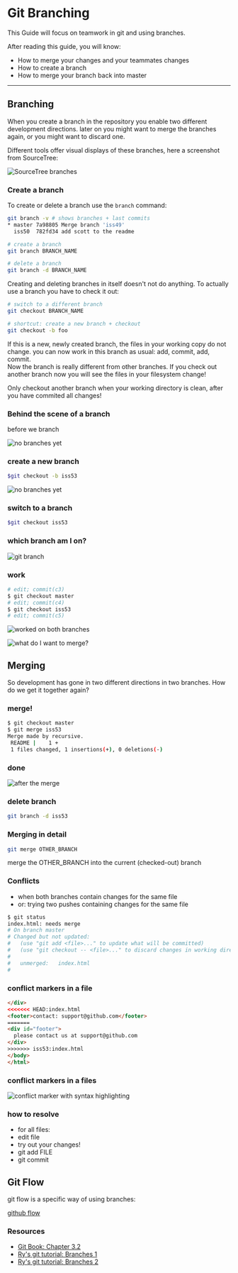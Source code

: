 Git Branching
=============

This Guide will focus on teamwork in git 
and using branches.

After reading this guide, you will know:

* How to merge your changes and your teammates changes
* How to create a branch
* How to merge your branch back into master

----------------------------------------------------------------

Branching 
---------

When you create a branch in the repository you enable two
different development directions.  later on you might want to
merge the branches again, or you might want to discard one.

Different tools offer visual displays of these branches,
here a screenshot from SourceTree:

![SourceTree branches](images/source-tree-branches.png)

### Create a branch

To create or delete a branch use the `branch` command:

``` sh
git branch -v # shows branches + last commits
* master 7a98805 Merge branch 'iss49'
  iss50  782fd34 add scott to the readme

# create a branch 
git branch BRANCH_NAME

# delete a branch
git branch -d BRANCH_NAME
```

Creating and deleting branches in itself doesn't not do anything.
To actually use a branch you have to check it out:

``` sh
# switch to a different branch
git checkout BRANCH_NAME

# shortcut: create a new branch + checkout
git checkout -b foo
```

If this is a new, newly created branch, the files in your
working copy do not change.  you can now work in this
branch as usual: add, commit, add, commit.  
Now the branch is really different from other branches.
If you check out another branch now you will see the
files in your filesystem change!

Only checkout another branch when your working directory is clean,
after you have commited all changes!

### Behind the scene of a branch

before we branch

![no branches yet](images/branch-and-merge-0.svg)

### create a new branch 

``` sh
$git checkout -b iss53
```

![no branches yet](images/branch-and-merge-1.svg) 

### switch to a branch

``` sh
$git checkout iss53
```

### which branch am I on?

![git branch](images/git-branch.png)

### work

``` sh
# edit; commit(c3)
$ git checkout master 
# edit; commit(c4)
$ git checkout iss53
# edit; commit(c5)
```

![worked on both branches](images/branch-and-merge-3.svg)

![what do I want to merge?](images/branch-and-merge-4.svg)


Merging
-------

So development has gone in two different directions in two branches.
How do we get it together again? 


### merge!

``` sh
$ git checkout master
$ git merge iss53
Merge made by recursive.
 README |    1 +
 1 files changed, 1 insertions(+), 0 deletions(-)
```

### done
![after the merge](images/branch-and-merge-5.svg)

### delete branch
``` sh
git branch -d iss53
```


### Merging in detail

``` sh
git merge OTHER_BRANCH
```

merge the OTHER_BRANCH into the current (checked-out) branch

### Conflicts

* when both branches contain changes for the same file
* or: trying two pushes containing changes for the same file

``` sh
$ git status
index.html: needs merge
# On branch master
# Changed but not updated:
#   (use "git add <file>..." to update what will be committed)
#   (use "git checkout -- <file>..." to discard changes in working directory)
#
#   unmerged:   index.html
#
```

### conflict markers in a file

``` html
</div>
<<<<<<< HEAD:index.html
<footer>contact: support@github.com</footer>
=======
<div id="footer">
  please contact us at support@github.com
</div>
>>>>>>> iss53:index.html
</body>
</html>
```

### conflict markers in a files

![conflict marker with syntax highlighting](images/conflict-markers.png)
### how to resolve
* for all files:
* edit file
* try out your changes!
* git add FILE
* git commit

Git Flow
---------


git flow is a specific way of using branches:

[github flow](https://guides.github.com/introduction/flow/)

### Resources 

* [Git Book: Chapter 3.2](http://git-scm.com/book/en/Git-Branching-Basic-Branching-and-Merging)
* [Ry's git tutorial: Branches 1](http://rypress.com/tutorials/git/branches-1.html)
* [Ry's git tutorial: Branches 2](http://rypress.com/tutorials/git/branches-2.html)

